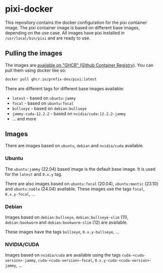 # pixi-docker

This repository contains the docker configuration for the pixi container image.
The pixi container image is based on different base images, depending on the use case.
All images have pixi installed in `/usr/local/bin/pixi` and are ready to use.

## Pulling the images

The images are [available on "GHCR" (Github Container Registry)](https://github.com/prefix-dev/pixi-docker/pkgs/container/pixi).
You can pull them using docker like so:

```bash
docker pull ghcr.io/prefix-dev/pixi:latest
```

There are different tags for different base images available:

- `latest` - based on `ubuntu:jammy`
- `focal` - based on `ubuntu:focal`
- `bullseye` - based on `debian:bullseye`
- `jammy-cuda-12.2.2` - based on `nvidia/cuda:12.2.2-jammy`
- ... and more

## Images

There are images based on `ubuntu`, `debian` and `nvidia/cuda` available.

### Ubuntu

The `ubuntu:jammy` (22.04) based image is the default base image. It is used for the `latest` and `0.x.y` tag.

There are also images based on `ubuntu:focal` (20.04), `ubuntu:mantic` (23.10) and `ubuntu:noble` (24.04) available.
These images use the tags `focal`, `0.x.y-focal`, ...

### Debian

Images based on `debian:bullseye`, `debian:bullseye-slim` (11), `debian:bookworm` and `debian:bookworm-slim` (12) are available.

These images have the tags `bullseye`, `0.x.y-bullseye`, ...

### NVIDIA/CUDA

Images based on `nvidia/cuda` are available using the tags `cuda-<cuda-version>-jammy`, `cuda-<cuda-version>-focal`, `0.x.y-cuda-<cuda-version>-jammy`, ...
